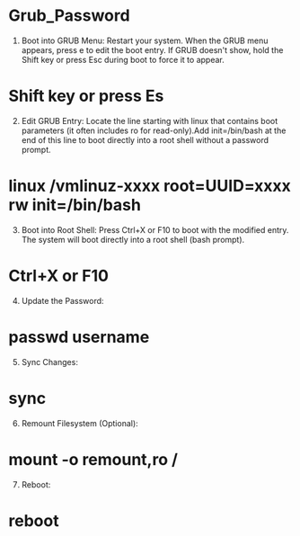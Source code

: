 # Grub_Password
1. Boot into GRUB Menu: Restart your system. When the GRUB menu appears, press e to edit the boot entry. If GRUB doesn't show, hold the Shift key or press Esc during boot to force it to appear.
# Shift key or press Es

2. Edit GRUB Entry: Locate the line starting with linux that contains boot parameters (it often includes ro for read-only).Add init=/bin/bash at the end of this line to boot directly into a root shell without a password prompt.
# linux /vmlinuz-xxxx root=UUID=xxxx rw init=/bin/bash

3. Boot into Root Shell:  Press Ctrl+X or F10 to boot with the modified entry. The system will boot directly into a root shell (bash prompt).
# Ctrl+X or F10

4. Update the Password:
# passwd username

5. Sync Changes:
# sync

6. Remount Filesystem (Optional):
# mount -o remount,ro /

7. Reboot:
# reboot
